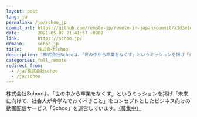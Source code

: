 ```yaml
---
layout: post
lang: ja
permalink: /ja/schoo_jp
commit_url: https://github.com/remote-jp/remote-in-japan/commit/a3d3e1e4923cd7aff49988677f0e629d298b2f76
date:       2021-05-07 21:41:57 +0900
link:       https://schoo.jp/
domain:     schoo.jp
title:      株式会社Schoo
description: '株式会社Schooは、「世の中から卒業をなくす」というミッションを掲げ「未来に向けて、社会人が今学んでおくべきこと」をコンセプトとしたビジネス向けの動画配信サービス「Schoo」を運営しています。（募集中）'
categories: full_remote
redirect_from:
  - /ja/株式会社schoo
  - /ja/schoo
---
```


<p>株式会社Schooは、「世の中から卒業をなくす」というミッションを掲げ「未来に向けて、社会人が今学んでおくべきこと」をコンセプトとしたビジネス向けの動画配信サービス「Schoo」を運営しています。<a href="https://corp.schoo.jp/recruit/">（募集中）</a></p>

